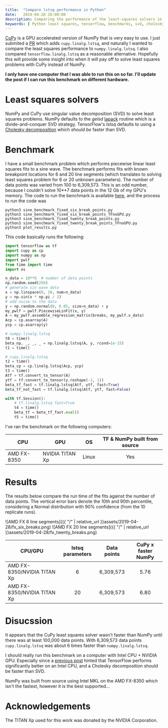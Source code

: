 ```yaml
---
title:  "Compare lstsq performance in Python"
date:   2019-04-28 20:00:00
description: Comparing the performance of the least-squares solvers in NumPy, CuPy, and TensorFlow.
keywords: [ Python least squares, tensorflow, benchmarks, svd, cholesky decomposition ]
---
```


[CuPy](https://cupy.chainer.org) is a GPU accelerated version of NumPy that is very easy to use. I just submited a [PR](https://github.com/cupy/cupy/pull/2165) which adds ```cupy.linalg.lstsq```, and naturally I wanted to compare the least squares performance to ```numpy.linalg.lstsq```. I also compared ```tensorflow.linalg.lstsq``` as a reasonable alternative. Hopefully this will provide some insight into when it will pay off to solve least squares problems with CuPy instead of NumPy. 

**I only have one computer that I was able to run this on so far. I'll update the post if I can run this benchmark on different hardware.**

# Least squares solvers
NumPy and CuPy use singular value decomposition (SVD) to solve least squares problems. NumPy defaults to the *gelsd* [lapack](http://www.netlib.org/lapack/lug/node27.html) routine which is a divide-and-conquer SVD strategy. TensorFlow's *lstsq* defaults to using a [Cholesky decomposition](https://www.tensorflow.org/api_docs/python/tf/linalg/lstsq) which *should be* faster than SVD. 

# Benchmark

I have a small benchmark problem which performs piecewise linear least squares fits to a sine wave. The benchmark performs fits with known breakpoint locations for 6 and 20 line segments (which translates to solving least squares problem for 6 or 20 unknown parameters). The number of data points was varied from 100 to 6,309,573. This is an odd number, because I couldn't solve 10**7 data points in the 12 Gb of my GPU's memory. The code to run the benchmark is available [here](https://github.com/cjekel/pwlf_scipy_tf_benchmarks/tree/master/cupy), and the process to run the code was

```shell
python3 sine_benchmark_fixed_six_break_points.py
python3 sine_benchmark_fixed_six_break_points_TFnoGPU.py
python3 sine_benchmark_fixed_twenty_break_points.py
python3 sine_benchmark_fixed_twenty_break_points_TFnoGPU.py
python3 plot_results.py
```

This code basically runs the following:
```python
import tensorflow as tf
import cupy as cp
import numpy as np
import pwlf
from time import time
import os

n_data = 10**6  # number of data points
np.random.seed(256)
# generate sin wave data
x = np.linspace(0, 10, num=n_data)
y = np.sin(x * np.pi / 2)
# add noise to the data
y = np.random.normal(0, 0.05, size=n_data) + y
my_pwlf = pwlf.PiecewiseLinFit(x, y)
A = my_pwlf.assemble_regression_matrix(breaks, my_pwlf.x_data)
Acp = cp.asarray(A)
ycp = cp.asarray(y)

# numpy.linalg.lstsq
t0 = time()
beta_np, _, _, _ = np.linalg.lstsq(A, y, rcond=1e-15)
t1 = time()

# cupy.linalg.lstsq
t2 = time()
beta_cp = cp.linalg.lstsq(Acp, ycp)
t3 = time()
Atf = tf.convert_to_tensor(A)
ytf = tf.convert_to_tensor(y.reshape(-1, 1))
beta_tf_fast = tf.linalg.lstsq(Atf, ytf, fast=True)
beta_tf_not_fast = tf.linalg.lstsq(Atf, ytf, fast=False)

with tf.Session():
    # tf.linalg.lstsq fast=True
    t4 = time()
    beta_tf = beta_tf_fast.eval()
    t5 = time()
```

I've ran the benchmark on the following computers:

| CPU   | GPU     | OS           | TF & NumPy built from source  |
| ------------- | ------------- |:-------------:|:-----:|
| AMD FX-8350  | NVIDIA TITAN Xp    | Linux | Yes |

# Results

The results below compare the run time of the fits against the number of data points. The vertical error bars denote the 10th and 90th percentile, considering a Normal distribution with 90% confidence (from the 10 replicate runs).

![AMD FX 6 line segments]({{ "/" | relative_url  }}assets/2019-04-28/fx_six_breaks.png)
![AMD FX 20 line segments]({{ "/" | relative_url  }}assets/2019-04-28/fx_twenty_breaks.png)

| CPU/GPU        |  lstsq parameters  | Data points      | CuPy x faster NumPy|
| ------------- |:-------------:|:-------------:|:-----:|
| AMD FX-8350/NVIDIA TITAN Xp      | 6 | 6,309,573 | 5.76 |
| AMD FX-8350/NVIDIA TITAN Xp      | 20 | 6,309,573 | 6.80 |

# Disucssion

It appears that the CuPy least squares solver wasn't faster than NumPy until there was at least 100,000 data points. With 6,309,573 data points `cupy.linalg.lstsq` was about 6 times faster than `numpy.linalg.lstsq`.


I should really run this benchmark on a computer with Intel CPU + NVIDIA GPU. Especially since a [previous post](https://jekel.me/2019/Adding-tensorflow-to-pwlf/) hinted that TensorFlow performs significantly better on an Intel CPU, and a Cholesky decomposition should be faster than SVD.

NumPy was built from source using Intel MKL on the AMD FX-8350 which isn't the fastest, however it is the best supported...

# Acknowledgements

The TITAN Xp used for this work was donated by the NVIDIA Corporation.
